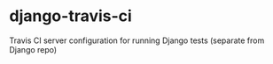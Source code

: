 django-travis-ci
================

Travis CI server configuration for running Django tests (separate from Django repo)
